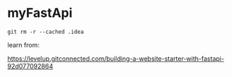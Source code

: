 # myFastApi

```git
git rm -r --cached .idea
```
learn from:

https://levelup.gitconnected.com/building-a-website-starter-with-fastapi-92d077092864
